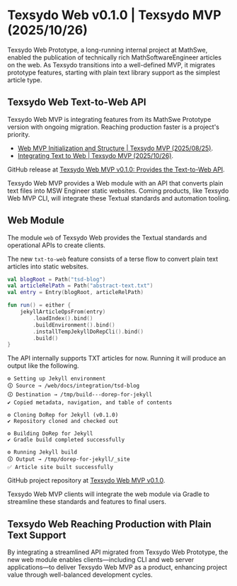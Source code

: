 <!-- Copyright (c) 2025 Tobias Briones. All rights reserved. -->
<!-- SPDX-License-Identifier: CC-BY-4.0 -->
<!-- This file is part of https://github.com/tobiasbriones/blog -->

# Texsydo Web v0.1.0 | Texsydo MVP (2025/10/26)

Texsydo Web Prototype, a long-running internal project at MathSwe, enabled the
publication of technically rich MathSoftwareEngineer articles on the web. As
Texsydo transitions into a well-defined MVP, it migrates prototype features,
starting with plain text library support as the simplest article type.

## Texsydo Web Text-to-Web API

Texsydo Web MVP is integrating features from its MathSwe Prototype version with
ongoing migration. Reaching production faster is a project's priority.

- [Web MVP Initialization and Structure \| Texsydo MVP (2025/08/25)](https://blog.mathsoftware.engineer/web-mvp-initialization-and-structure---texsydo-mvp-2025-08-25).
- [Integrating Text to Web \| Texsydo MVP (2025/10/26)](https://blog.mathsoftware.engineer/integrating-text-to-web---texsydo-mvp-2025-10-26).

GitHub release
at [Texsydo Web MVP v0.1.0: Provides the Text-to-Web API](https://github.com/texsydo/texsydo---mvp/releases/tag/v0.2.0).

Texsydo Web MVP provides a Web module with an API that converts plain text files
into MSW Engineer static websites. Coming products, like Texsydo Web MVP CLI,
will integrate these Textual standards and automation tooling.

## Web Module

The module `web` of Texsydo Web provides the Textual standards and operational
APIs to create clients.

The new `txt-to-web` feature consists of a terse flow to convert plain text
articles into static websites.

```kotlin
val blogRoot = Path("tsd-blog")
val articleRelPath = Path("abstract-text.txt")
val entry = Entry(blogRoot, articleRelPath)

fun run() = either {
    jekyllArticleOpsFrom(entry)
        .loadIndex().bind()
        .buildEnvironment().bind()
        .installTempJekyllDoRepCli().bind()
        .build()
}
```

The API internally supports TXT articles for now. Running it will produce an
output like the following.

```
⚙ Setting up Jekyll environment
🛈 Source → /web/docs/integration/tsd-blog
🛈 Destination → /tmp/build---dorep-for-jekyll
✔ Copied metadata, navigation, and table of contents

⚙ Cloning DoRep for Jekyll (v0.1.0)
✔ Repository cloned and checked out

⚙ Building DoRep for Jekyll
✔ Gradle build completed successfully

⚙ Running Jekyll build
🛈 Output → /tmp/dorep-for-jekyll/_site
✅ Article site built successfully
```

GitHub project repository at
[Texsydo Web MVP v0.1.0](https://github.com/texsydo/texsydo---mvp/tree/v0.2.0/tsd-web---mvp).

Texsydo Web MVP clients will integrate the web module via Gradle to streamline
these standards and features to final users.

## Texsydo Web Reaching Production with Plain Text Support

By integrating a streamlined API migrated from Texsydo Web Prototype, the new
web module enables clients—including CLI and web server applications—to deliver
Texsydo Web MVP as a product, enhancing project value through well-balanced
development cycles.
